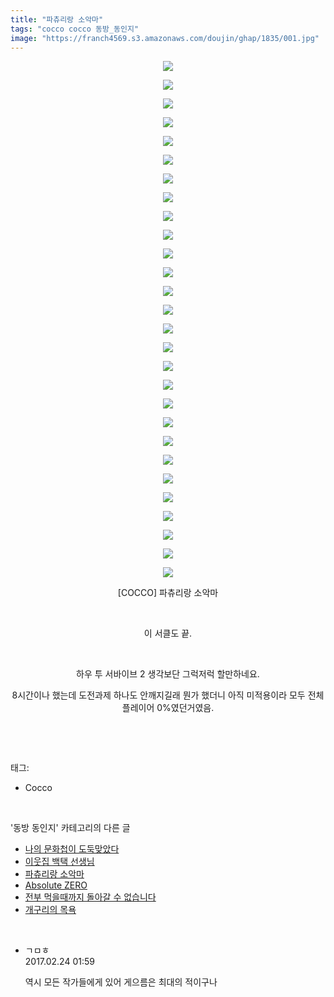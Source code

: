 ```yaml
---
title: "파츄리랑 소악마"
tags: "cocco cocco 동방_동인지"
image: "https://franch4569.s3.amazonaws.com/doujin/ghap/1835/001.jpg"
---
```

<div class="article">
<p style="text-align: center; clear: none; float: none;"><img src="{{ site.imgserver2 }}/ghap/1835/001.jpg"/></p>
<p style="text-align: center; clear: none; float: none;"><img src="{{ site.imgserver2 }}/ghap/1835/002.jpg"/></p>
<p style="text-align: center; clear: none; float: none;"><img src="{{ site.imgserver2 }}/ghap/1835/003.jpg"/></p>
<p style="text-align: center; clear: none; float: none;"><img src="{{ site.imgserver2 }}/ghap/1835/004.jpg"/></p>
<p style="text-align: center; clear: none; float: none;"><img src="{{ site.imgserver2 }}/ghap/1835/005.jpg"/></p>
<p style="text-align: center; clear: none; float: none;"><img src="{{ site.imgserver2 }}/ghap/1835/006.jpg"/></p>
<p style="text-align: center; clear: none; float: none;"><img src="{{ site.imgserver2 }}/ghap/1835/007.jpg"/></p>
<p style="text-align: center; clear: none; float: none;"><img src="{{ site.imgserver2 }}/ghap/1835/008.jpg"/></p>
<p style="text-align: center; clear: none; float: none;"><img src="{{ site.imgserver2 }}/ghap/1835/009.jpg"/></p>
<p style="text-align: center; clear: none; float: none;"><img src="{{ site.imgserver2 }}/ghap/1835/010.jpg"/></p>
<p style="text-align: center; clear: none; float: none;"><img src="{{ site.imgserver2 }}/ghap/1835/011.jpg"/></p>
<p style="text-align: center; clear: none; float: none;"><img src="{{ site.imgserver2 }}/ghap/1835/012.jpg"/></p>
<p style="text-align: center; clear: none; float: none;"><img src="{{ site.imgserver2 }}/ghap/1835/013.jpg"/></p>
<p style="text-align: center; clear: none; float: none;"><img src="{{ site.imgserver2 }}/ghap/1835/014.jpg"/></p>
<p style="text-align: center; clear: none; float: none;"><img src="{{ site.imgserver2 }}/ghap/1835/015.jpg"/></p>
<p style="text-align: center; clear: none; float: none;"><img src="{{ site.imgserver2 }}/ghap/1835/016.jpg"/></p>
<p style="text-align: center; clear: none; float: none;"><img src="{{ site.imgserver2 }}/ghap/1835/017.jpg"/></p>
<p style="text-align: center; clear: none; float: none;"><img src="{{ site.imgserver2 }}/ghap/1835/018.jpg"/></p>
<p style="text-align: center; clear: none; float: none;"><img src="{{ site.imgserver2 }}/ghap/1835/019.jpg"/></p>
<p style="text-align: center; clear: none; float: none;"><img src="{{ site.imgserver2 }}/ghap/1835/020.jpg"/></p>
<p style="text-align: center; clear: none; float: none;"><img src="{{ site.imgserver2 }}/ghap/1835/021.jpg"/></p>
<p style="text-align: center; clear: none; float: none;"><img src="{{ site.imgserver2 }}/ghap/1835/022.jpg"/></p>
<p style="text-align: center; clear: none; float: none;"><img src="{{ site.imgserver2 }}/ghap/1835/023.jpg"/></p>
<p style="text-align: center; clear: none; float: none;"><img src="{{ site.imgserver2 }}/ghap/1835/024.jpg"/></p>
<p style="text-align: center; clear: none; float: none;"><img src="{{ site.imgserver2 }}/ghap/1835/025.jpg"/></p>
<p style="text-align: center; clear: none; float: none;"><img src="{{ site.imgserver2 }}/ghap/1835/026.jpg"/></p>
<p style="text-align: center; clear: none; float: none;"><img src="{{ site.imgserver2 }}/ghap/1835/027.jpg"/></p>
<p style="text-align: center; clear: none; float: none;"><img src="{{ site.imgserver2 }}/ghap/1835/028.jpg"/></p>
<p style="text-align: center; clear: none; float: none;">[COCCO] 파츄리랑 소악마</p>
<p style="text-align: center; clear: none; float: none;"><br/></p>
<p style="text-align: center; clear: none; float: none;">이 서클도 끝.</p>
<p style="text-align: center; clear: none; float: none;"><br/></p>
<p style="text-align: center; clear: none; float: none;">하우 투 서바이브 2 생각보단 그럭저럭 할만하네요.</p>
<p style="text-align: center; clear: none; float: none;">8시간이나 했는데 도전과제 하나도 안깨지길래 뭔가 했더니 아직 미적용이라 모두 전체 플레이어 0%였던거였음.</p>
<p><br/></p>
</div><br/>
<div class="tagTrail">
<p>태그: </p>
<ul>
<li>Cocco</li>
</ul>
</div><br/>
<div class="another">
<p>'동방 동인지' 카테고리의 다른 글</p>
<ul>
<li><a href="/ghap_1838">나의 문화첩이 도둑맞았다</a></li>
<li><a href="/ghap_1837">이웃집 백택 선생님</a></li>
<li><a href="/ghap_1835">파츄리랑 소악마</a></li>
<li><a href="/ghap_1834">Absolute ZERO</a></li>
<li><a href="/ghap_1826">전부 먹을때까지 돌아갈 수 없습니다</a></li>
<li><a href="/ghap_1825">개구리의 목욕</a></li>
</ul>
</div><br/>
<div class="cb_module cb_fluid">
<div class="cb_wrt cb_profile">
<div class="comment">
<ul>
<li class="cb_thumb_off" id="comment14923416">
<div class="cb_comment_area">
<div class="cb_info_area">
<div class="cb_section">
<span class="cb_nick_name">ㄱㅁㅎ</span>
</div>
<div class="cb_section">
<span class="cb_date">2017.02.24 01:59 </span>
</div>
</div>
<div class="cb_dsc_comment">
<p class="cb_dsc">
											역시 모든 작가들에게 있어 게으름은 최대의 적이구나
										</p>
</div>
</div></li>
</ul>
</div>
</div><!-- commentList close -->
</div><br/>
